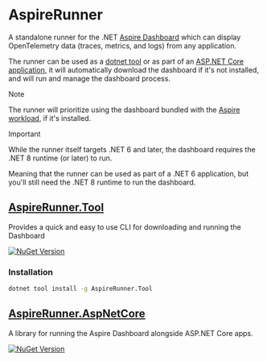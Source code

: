 ﻿# AspireRunner

A standalone runner for the .NET [Aspire Dashboard](https://learn.microsoft.com/en-us/dotnet/aspire/fundamentals/dashboard/standalone) which can display OpenTelemetry data (traces,
metrics, and logs) from any application.

The runner can be used as a [dotnet tool](./src/AspireRunner.Tool/README.md) or as part of an [ASP.NET Core application](./src/AspireRunner.AspNetCore/README.md), it will automatically download the dashboard if it's not installed, and will run and manage the dashboard process.

> [!NOTE]
> The runner will prioritize using the dashboard bundled with the [Aspire workload](https://learn.microsoft.com/en-us/dotnet/aspire/fundamentals/setup-tooling?tabs=windows&pivots=visual-studio), if it's installed.

> [!IMPORTANT]
> While the runner itself targets .NET 6 and later, the dashboard requires the .NET 8 runtime (or later) to run.
>
> Meaning that the runner can be used as part of a .NET 6 application, but you'll still need the .NET 8 runtime to run the dashboard.


## [AspireRunner.Tool](./src/AspireRunner.Tool/README.md)

Provides a quick and easy to use CLI for downloading and running the Dashboard

[![NuGet Version](https://img.shields.io/nuget/vpre/AspireRunner.Tool?style=flat&logo=nuget&color=%230078d4&link=https%3A%2F%2Fwww.nuget.org%2Fpackages%2FAspireRunner.Tool)](https://www.nuget.org/packages/AspireRunner.Tool)

### Installation

```bash
dotnet tool install -g AspireRunner.Tool
```

## [AspireRunner.AspNetCore](./src/AspireRunner.AspNetCore/README.md)

A library for running the Aspire Dashboard alongside ASP.NET Core apps.

[![NuGet Version](https://img.shields.io/nuget/vpre/AspireRunner.AspNetCore?style=flat&logo=nuget&color=%230078d4&link=https%3A%2F%2Fwww.nuget.org%2Fpackages%2FAspireRunner.AspNetCore)](https://www.nuget.org/packages/AspireRunner.AspNetCore)

